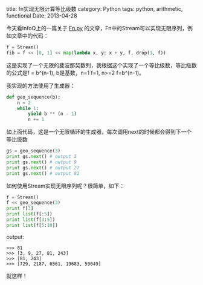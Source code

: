 title: fn实现无限计算等比级数
category: Python
tags: python, arithmetic, functional
Date: 2013-04-28

今天看InfoQ上的一篇关于 [Fn.py](http://www.infoq.com/cn/articles/fn.py-functional-programming-python) 的文章，Fn中的Stream可以实现无限序列，例如文章中的代码：

```python
f = Stream()
fib = f << [0, 1] << map(lambda x, y: x + y, f, drop(1, f))
```

这是实现了一个无限的斐波那契数列，我根据这个实现了一个等比级数，等比级数的公式是f = b^(n-1), b是基数，n=1 f=1, n>=2 f=b^(n-1)。

我实现的方法使用了生成器：

```python
def geo_sequence(b):
    n = 2
    while 1:
        yield b ** (n - 1)
        n += 1
```

如上面代码，这是一个无限循环的生成器，每次调用next的时候都会得到下一个等比级数


```python
gs = geo_sequence(3)
print gs.next() # output 3
print gs.next() # output 9
print gs.next() # output 27
print gs.next() # output 81
```

如何使用Stream实现无限序列呢？很简单，如下：

```python
f = Stream()
f << geo_sequence(3)
print f[3]
print list(f[:5])
print list(f[3:5])
print list(f[5:10])
```

output:

```pycon
>>> 81
>>> [3, 9, 27, 81, 243]
>>> [81, 243]
>>> [729, 2187, 6561, 19683, 59049]
```

就这样！
